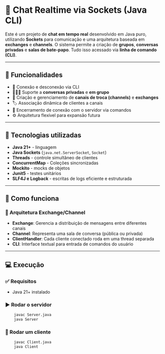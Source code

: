 # 💬 Chat Realtime via Sockets (Java CLI)

Este é um projeto de **chat em tempo real** desenvolvido em Java puro, utilizando
**Sockets** para comunicação e uma arquitetura baseada em **exchanges** e **channels**. 
O sistema permite a criação de **grupos**, **conversas privadas** e **salas de bate-papo**.
Tudo isso acessado via **linha de comando (CLI)**.

---

## 🚀 Funcionalidades

- 🔌 Conexão e desconexão via CLI
- 🧑‍🤝‍🧑 Suporte a **conversas privadas** e **em grupo**
- 🧱 Criação e gerenciamento de **canais de troca (channels)** e **exchanges**
- 🏷️ Associação dinâmica de clientes a canais
- 🛑 Encerramento de conexão com o servidor via comandos
- ⚙️ Arquitetura flexível para expansão futura

---

## 🧰 Tecnologias utilizadas

- **Java 21+** - linguagem
- **Java Sockets** (`java.net.ServerSocket`, `Socket`)
- **Threads** - controle simultâneo de clientes
- **ConcurrentMap** - Coleções sincronizadas
- **Mockito** - mocks de objetos
- **Junit5** - testes unitários
- **SLF4J e Logback** - escritas de logs eficiente e estruturada

---

## 🧠 Como funciona

### 🧩 Arquitetura Exchange/Channel

- **Exchange**: Gerencia a distribuição de mensagens entre diferentes canais
- **Channel**: Representa uma sala de conversa (pública ou privada)
- **ClientHandler**: Cada cliente conectado roda em uma thread separada
- **CLI**: Interface textual para entrada de comandos do usuário

---

## 💻 Execução

### ✅ Requisitos

- Java 21+ instalado

### ▶️ Rodar o servidor

```bash
    javac Server.java
    java Server
```
### 💬 Rodar um cliente
```bash
    javac Client.java
    java Client
```
